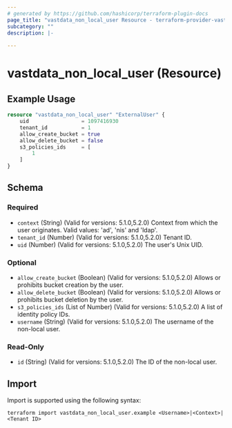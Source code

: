 ```yaml
---
# generated by https://github.com/hashicorp/terraform-plugin-docs
page_title: "vastdata_non_local_user Resource - terraform-provider-vastdata"
subcategory: ""
description: |-
  
---
```


# vastdata_non_local_user (Resource)



## Example Usage

```terraform
resource "vastdata_non_local_user" "ExternalUser" {
    uid                 = 1097416930
    tenant_id           = 1
    allow_create_bucket = true
    allow_delete_bucket = false
    s3_policies_ids     = [
        1
    ]
}
```

<!-- schema generated by tfplugindocs -->
## Schema

### Required

- `context` (String) (Valid for versions: 5.1.0,5.2.0) Context from which the user originates. Valid values: 'ad', 'nis' and 'ldap'.
- `tenant_id` (Number) (Valid for versions: 5.1.0,5.2.0) Tenant ID.
- `uid` (Number) (Valid for versions: 5.1.0,5.2.0) The user's Unix UID.

### Optional

- `allow_create_bucket` (Boolean) (Valid for versions: 5.1.0,5.2.0) Allows or prohibits bucket creation by the user.
- `allow_delete_bucket` (Boolean) (Valid for versions: 5.1.0,5.2.0) Allows or prohibits bucket deletion by the user.
- `s3_policies_ids` (List of Number) (Valid for versions: 5.1.0,5.2.0) A list of identity policy IDs.
- `username` (String) (Valid for versions: 5.1.0,5.2.0) The  username of the non-local user.

### Read-Only

- `id` (String) (Valid for versions: 5.1.0,5.2.0) The ID of the non-local user.

## Import

Import is supported using the following syntax:

```shell
terraform import vastdata_non_local_user.example <Username>|<Context>|<Tenant ID>
```
